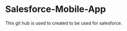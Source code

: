 Salesforce-Mobile-App
=====================

This git hub is used to created to be used for salesforce.
